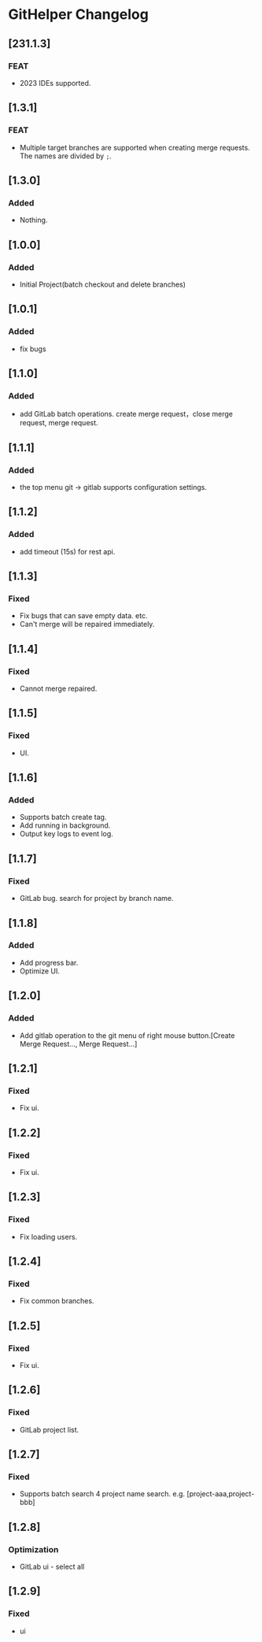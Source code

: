 <!-- Keep a Changelog guide -> https://keepachangelog.com -->

# GitHelper Changelog

## [231.1.3]

### FEAT

- 2023 IDEs supported.

## [1.3.1]

### FEAT

- Multiple target branches are supported when creating merge requests. The names are divided by `;`.

## [1.3.0]

### Added

- Nothing.

## [1.0.0]

### Added

- Initial Project(batch checkout and delete branches)

## [1.0.1]

### Added

- fix bugs

## [1.1.0]

### Added

- add GitLab batch operations. create merge request，close merge request, merge request.

## [1.1.1]

### Added

- the top menu git -> gitlab supports configuration settings.

## [1.1.2]

### Added

- add timeout (15s) for rest api.

## [1.1.3]

### Fixed

- Fix bugs that can save empty data. etc.
- Can't merge will be repaired immediately.

## [1.1.4]

### Fixed

- Cannot merge repaired.

## [1.1.5]

### Fixed

- UI.

## [1.1.6]

### Added

- Supports batch create tag.
- Add running in background.
- Output key logs to event log.

## [1.1.7]

### Fixed

- GitLab bug. search for project by branch name.

## [1.1.8]

### Added

- Add progress bar.
- Optimize UI.

## [1.2.0]

### Added

- Add gitlab operation to the git menu of right mouse button.[Create Merge Request..., Merge Request...]

## [1.2.1]

### Fixed

- Fix ui.

## [1.2.2]

### Fixed

- Fix ui.

## [1.2.3]

### Fixed

- Fix loading users.

## [1.2.4]

### Fixed

- Fix common branches.

## [1.2.5]

### Fixed

- Fix ui.

## [1.2.6]

### Fixed

- GitLab project list.

## [1.2.7]

### Fixed

- Supports batch search 4 project name search. e.g. [project-aaa,project-bbb]

## [1.2.8]

### Optimization

- GitLab ui - select all

## [1.2.9]

### Fixed

- ui